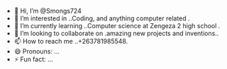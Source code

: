 - 👋 Hi, I’m @Smongs724
- 👀 I’m interested in ..Coding, and anything computer related .
- 🌱 I’m currently learning ..Computer science at Zengeza 2 high school .
- 💞️ I’m looking to collaborate on .amazing new projects and inventions..
- 📫 How to reach me ..+263781985548.
- 😄 Pronouns: ...
- ⚡ Fun fact: ...

<!---
Smongs724/Smongs724 is a ✨ special ✨ repository because its `README.md` (this file) appears on your GitHub profile.
You can click the Preview link to take a look at your changes.
--->
